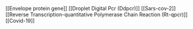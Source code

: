 [[Envelope protein gene]]
[[Droplet Digital Pcr (Ddpcr)]]
[[Sars-cov-2]]
[[Reverse Transcription-quantitative Polymerase Chain Reaction (Rt-qpcr)]]
[[Covid-19]]
